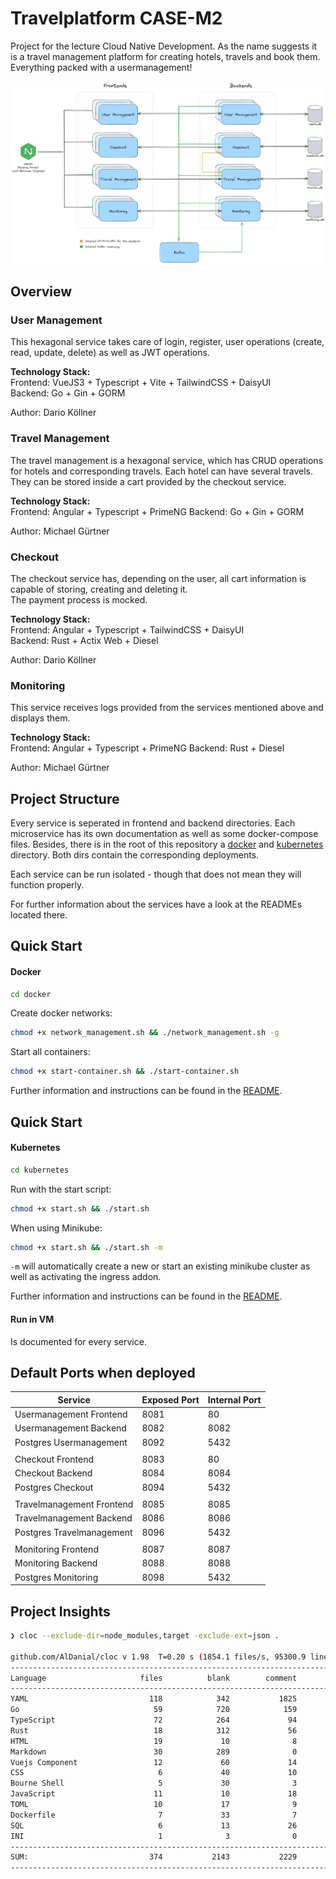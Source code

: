 # Travelplatform CASE-M2
Project for the lecture Cloud Native Development.
As the name suggests it is a travel management platform for creating hotels, travels and book them. Everything packed with a usermanagement!

![overview_architecture.png](ressources/overview_architecture.png)
## Overview
### User Management
This hexagonal service takes care of login, register, user operations (create, read, update, delete) as well as JWT operations.

**Technology Stack:**  
Frontend: VueJS3 + Typescript + Vite + TailwindCSS + DaisyUI  
Backend: Go + Gin + GORM

Author: Dario Köllner

### Travel Management
The travel management is a hexagonal service, which has CRUD operations for hotels and corresponding travels. Each hotel can have several travels.
They can be stored inside a cart provided by the checkout service.  

**Technology Stack:**  
Frontend: Angular + Typescript + PrimeNG
Backend: Go + Gin + GORM

Author: Michael Gürtner

### Checkout
The checkout service has, depending on the user, all cart information is capable of storing, creating and deleting it.  
The payment process is mocked.

**Technology Stack:**  
Frontend: Angular + Typescript + TailwindCSS + DaisyUI  
Backend: Rust + Actix Web + Diesel

Author: Dario Köllner

### Monitoring
This service receives logs provided from the services mentioned above and displays them.

**Technology Stack:**  
Frontend: Angular + Typescript + PrimeNG
Backend: Rust + Diesel

Author: Michael Gürtner

## Project Structure
Every service is seperated in frontend and backend directories. Each microservice has its own documentation as well as some docker-compose files.
Besides, there is in the root of this repository a [docker](docker) and [kubernetes](kubernetes) directory. Both dirs contain the corresponding deployments.

Each service can be run isolated - though that does not mean they will function properly.

For further information about the services have a look at the READMEs located there.

## Quick Start
#### Docker
```bash
cd docker
```

Create docker networks:
```bash
chmod +x network_management.sh && ./network_management.sh -g
```

Start all containers:
```bash
chmod +x start-container.sh && ./start-container.sh
```
Further information and instructions can be found in the [README](docker/README.md).

## Quick Start
#### Kubernetes
```bash
cd kubernetes
```

Run with the start script:
```bash
chmod +x start.sh && ./start.sh
```

When using Minikube:
```bash
chmod +x start.sh && ./start.sh -m
```
`-m` will automatically create a new or start an existing minikube cluster as well as activating the ingress addon.

Further information and instructions can be found in the [README](kubernetes/README.md).

#### Run in VM
Is documented for every service. 
## Default Ports when deployed
| **Service**                | **Exposed Port** | **Internal Port** |
|----------------------------|------------------|-------------------|
| Usermanagement Frontend    | 8081             | 80                |
| Usermanagement Backend     | 8082             | 8082              |
| Postgres Usermanagement    | 8092             | 5432              |
|                            |                  |                   |
| Checkout Frontend          | 8083             | 80                |
| Checkout Backend           | 8084             | 8084              |
| Postgres Checkout          | 8094             | 5432              |
|                            |                  |                   |
| Travelmanagement Frontend  | 8085             | 8085              |
| Travelmanagement Backend   | 8086             | 8086              |
| Postgres Travelmanagement  | 8096             | 5432              |
|                            |                  |                   |
| Monitoring Frontend        | 8087             | 8087              |
| Monitoring Backend         | 8088             | 8088              |
| Postgres Monitoring        | 8098             | 5432              |


## Project Insights 
```bash
❯ cloc --exclude-dir=node_modules,target -exclude-ext=json .

github.com/AlDanial/cloc v 1.98  T=0.20 s (1854.1 files/s, 95300.9 lines/s)
-------------------------------------------------------------------------------
Language                     files          blank        comment           code
-------------------------------------------------------------------------------
YAML                           118            342           1825           4294
Go                              59            720            159           2661
TypeScript                      72            264             94           2223
Rust                            18            312             56           1498
HTML                            19             10              8           1246
Markdown                        30            289              0           1198
Vuejs Component                 12             60             14            923
CSS                              6             40             10            245
Bourne Shell                     5             30              3            153
JavaScript                      11             10             18            132
TOML                            10             17              9            102
Dockerfile                       7             33              7             98
SQL                              6             13             26             66
INI                              1              3              0             13
-------------------------------------------------------------------------------
SUM:                           374           2143           2229          14852
-------------------------------------------------------------------------------

```